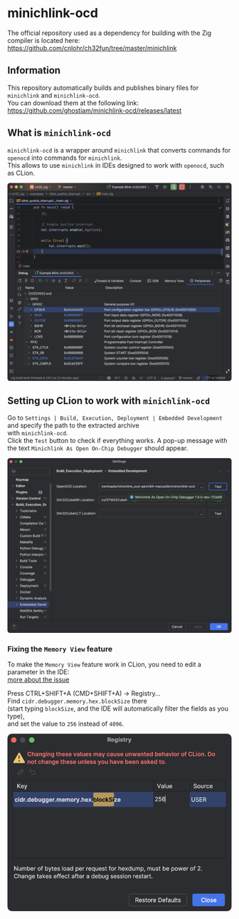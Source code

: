# minichlink-ocd

The official repository used as a dependency for building with the Zig compiler is located here:  
https://github.com/cnlohr/ch32fun/tree/master/minichlink

## Information

This repository automatically builds and publishes binary files for `minichlink` and `minichlink-ocd`.  
You can download them at the following link: https://github.com/ghostiam/minichlink-ocd/releases/latest

## What is `minichlink-ocd`

`minichlink-ocd` is a wrapper around `minichlink` that converts commands for `openocd` into commands for `minichlink`.  
This allows to use `minichlink` in IDEs designed to work with `openocd`, such as CLion.

![debug-peripherals.png](.assets/debug-peripherals.png)

## Setting up CLion to work with `minichlink-ocd`

Go to `Settings | Build, Execution, Deployment | Embedded Development` and specify the path to the extracted archive  
with `minichlink-ocd`.  
Click the `Test` button to check if everything works. A pop-up message with the text
`Minichlink As Open On-Chip Debugger` should appear.

![setup-ocd.png](.assets/setup-ocd.png)

### Fixing the `Memory View` feature

To make the `Memory View` feature work in CLion, you need to edit a parameter in the IDE:  
[more about the issue](https://youtrack.jetbrains.com/issue/CPP-33250/clion-gdb-memory-view-issue-with-large-number-of-bytes-4096-need-gdb-cmd-logging-esp-see-the-trace-of-gdb-that-clion-uses#focus=Comments-27-7900478.0-0)

Press CTRL+SHIFT+A (CMD+SHIFT+A) -> Registry...  
Find `cidr.debugger.memory.hex.blockSize` there  
(start typing `blockSize`, and the IDE will automatically filter the fields as you type),  
and set the value to `256` instead of `4096`.

![fix-mem-view.png](.assets/fix-mem-view.png)
